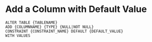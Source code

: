 # Add a Column with Default Value

```
ALTER TABLE {TABLENAME} 
ADD {COLUMNNAME} {TYPE} {NULL|NOT NULL} 
CONSTRAINT {CONSTRAINT_NAME} DEFAULT {DEFAULT_VALUE}
WITH VALUES

```